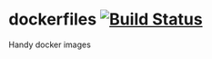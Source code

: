 # dockerfiles [![Build Status](https://travis-ci.org/gkhays/dockerfiles.svg)](https://travis-ci.org/gkhays/dockerfiles)

Handy docker images
